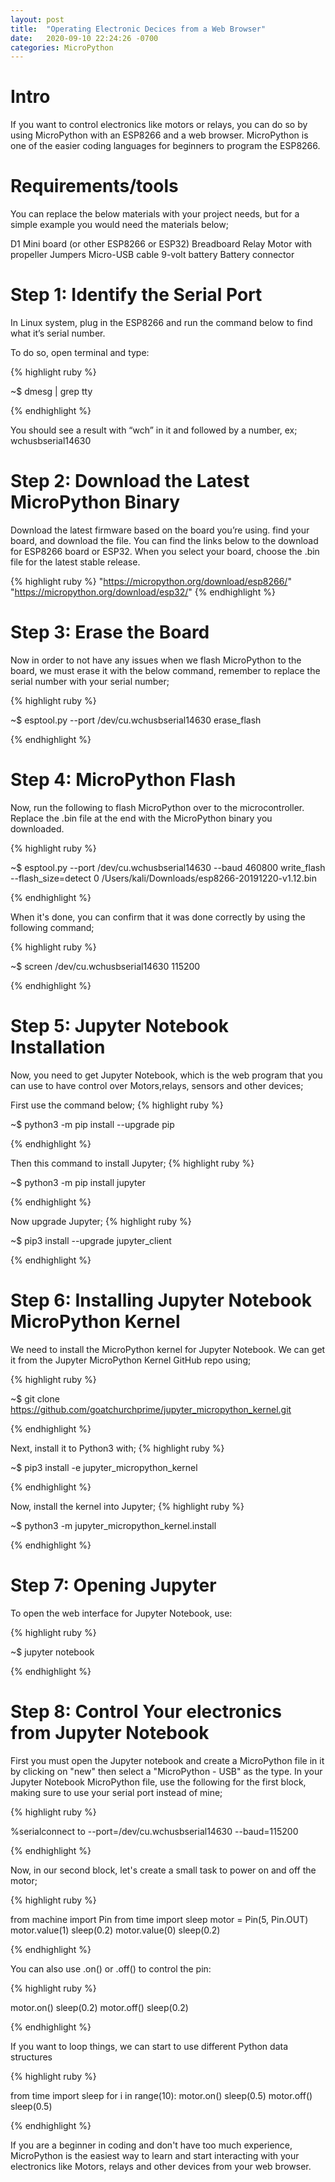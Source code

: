 ```yaml
---
layout: post
title:  "Operating Electronic Decices from a Web Browser"
date:   2020-09-10 22:24:26 -0700
categories: MicroPython
---
```


<h1><b>Intro</b></h1>

If you want to control electronics like motors or relays, you can do so by using MicroPython with an ESP8266 and a web browser.
MicroPython is one of the easier coding languages for beginners to program the ESP8266.

<h1><b>Requirements/tools</b></h1>
You can replace the below materials with your project needs, but for a simple example you would need the materials below;

D1 Mini board (or other ESP8266 or ESP32)
Breadboard
Relay
Motor with propeller
Jumpers
Micro-USB cable
9-volt battery
Battery connector

<h1><b>Step 1: Identify the Serial Port </b></h1>
In Linux system, plug in the ESP8266 and run the command below to find what it’s serial number.

To do so, open terminal and type:

{% highlight ruby %}

~$ dmesg | grep tty

{% endhighlight %}

You should see a result with “wch” in it and followed by a number, ex; wchusbserial14630

<h1><b>Step 2: Download the Latest MicroPython Binary</b></h1>
Download the latest firmware based on the board you’re using. find your board, and download the file. You can find the links below to the download for ESP8266 board or ESP32. When you select your board, choose the .bin file for the latest stable release.

{% highlight ruby %}
"https://micropython.org/download/esp8266/"
"https://micropython.org/download/esp32/"
{% endhighlight %}

<h1><b>Step 3: Erase the Board</b></h1>
Now in order to not have any issues when we flash MicroPython to the board, we must erase it with the below command, remember to replace the serial number with your serial number;

{% highlight ruby %}

~$ esptool.py --port /dev/cu.wchusbserial14630 erase_flash

{% endhighlight %}

<h1><b>Step 4: MicroPython Flash</b></h1>
Now, run the following to flash MicroPython over to the microcontroller. Replace the .bin file at the end with the MicroPython binary you downloaded.

{% highlight ruby %}

~$ esptool.py --port /dev/cu.wchusbserial14630 --baud 460800 write_flash --flash_size=detect 0 /Users/kali/Downloads/esp8266-20191220-v1.12.bin

{% endhighlight %}

When it's done, you can confirm that it was done correctly by using the following command;

{% highlight ruby %}

~$ screen /dev/cu.wchusbserial14630 115200

{% endhighlight %}


<h1><b>Step 5: Jupyter Notebook Installation</b></h1>

Now, you need to get Jupyter Notebook, which is the web program that you can use to have control over Motors,relays, sensors and other devices;

First use the command below;
{% highlight ruby %}

~$ python3 -m pip install --upgrade pip

{% endhighlight %}

Then this command to install Jupyter;
{% highlight ruby %}

~$ python3 -m pip install jupyter

{% endhighlight %}

Now upgrade Jupyter;
{% highlight ruby %}

~$ pip3 install --upgrade jupyter_client

{% endhighlight %}

<h1><b>Step 6: Installing Jupyter Notebook MicroPython Kernel</b></h1>
We need to install the MicroPython kernel for Jupyter Notebook. We can get it from the Jupyter MicroPython Kernel GitHub repo using;

{% highlight ruby %}

~$ git clone https://github.com/goatchurchprime/jupyter_micropython_kernel.git

{% endhighlight %}

Next, install it to Python3 with;
{% highlight ruby %}

~$ pip3 install -e jupyter_micropython_kernel

{% endhighlight %}

Now, install the kernel into Jupyter;
{% highlight ruby %}

~$ python3 -m jupyter_micropython_kernel.install

{% endhighlight %}

<h1><b>Step 7: Opening Jupyter</b></h1>
To open the web interface for Jupyter Notebook, use:

{% highlight ruby %}

~$ jupyter notebook

{% endhighlight %}

<h1><b>Step 8: Control Your electronics from Jupyter Notebook</b></h1>
First you must open the Jupyter notebook and create a MicroPython file in it by clicking on "new" then select a "MicroPython - USB" as the type.
In your Jupyter Notebook MicroPython file, use the following for the first block, making sure to use your serial port instead of mine;

{% highlight ruby %}

%serialconnect to --port=/dev/cu.wchusbserial14630 --baud=115200

{% endhighlight %}

Now, in our second block, let's create a small task to power on and off the motor;

{% highlight ruby %}

from machine import Pin
from time import sleep
motor = Pin(5, Pin.OUT)
motor.value(1)
sleep(0.2)
motor.value(0)
sleep(0.2)

{% endhighlight %}

You can also use .on() or .off() to control the pin:

{% highlight ruby %}

motor.on()
sleep(0.2)
motor.off()
sleep(0.2)

{% endhighlight %}

If you want to loop things, we can start to use different Python data structures

{% highlight ruby %}

from time import sleep
for i in range(10):
    motor.on()
    sleep(0.5)
    motor.off()
    sleep(0.5)

{% endhighlight %}

If you are a beginner in coding and don't have too much experience, MicroPython is the easiest way to learn and start interacting with your electronics like Motors, relays and other devices from your web browser.
